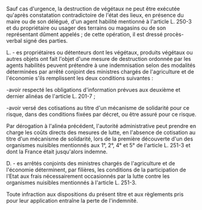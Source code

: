 Sauf cas d'urgence, la destruction de végétaux ne peut être exécutée qu'après constatation contradictoire de l'état des lieux, en présence du maire ou de son délégué, d'un agent habilité mentionné à l'article L. 250-3 et du propriétaire ou usager des terrains ou magasins ou de son représentant dûment appelés ; de cette opération, il est dressé procès-verbal signé des parties.

L. - es propriétaires ou détenteurs dont les végétaux, produits végétaux ou autres objets ont fait l'objet d'une mesure de destruction ordonnée par les agents habilités peuvent prétendre à une indemnisation selon des modalités déterminées par arrêté conjoint des ministres chargés de l'agriculture et de l'économie s'ils remplissent les deux conditions suivantes :

-avoir respecté les obligations d'information prévues aux deuxième et dernier alinéas de l'article L. 201-7 ;

-avoir versé des cotisations au titre d'un mécanisme de solidarité pour ce risque, dans des conditions fixées par décret, ou être assuré pour ce risque.

Par dérogation à l'alinéa précédent, l'autorité administrative peut prendre en charge les coûts directs des mesures de lutte, en l'absence de cotisation au titre d'un mécanisme de solidarité, lors de la première découverte d'un des organismes nuisibles mentionnés aux 1°, 2°, 4° et 5° de l'article L. 251-3 et dont la France était jusqu'alors indemne.

D. - es arrêtés conjoints des ministres chargés de l'agriculture et de l'économie déterminent, par filières, les conditions de la participation de l'Etat aux frais nécessairement occasionnés par la lutte contre les organismes nuisibles mentionnés à l'article L. 251-3.

Toute infraction aux dispositions du présent titre et aux règlements pris pour leur application entraîne la perte de l'indemnité.
